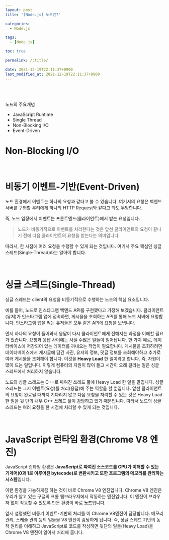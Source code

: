 ```yaml
---
layout: post
title: '[Node.js] 노드란?'

categories:
  - Node.js

tags:
  - [Node.js]

toc: true

permalink: /:title/

date: 2021-12-19T22:11:37+0900
last_modified_at: 2021-12-19T22:11:37+0900
---
```


<br>
<br>

노드의 주요개념

- JavaScript Runtime
- Single Thread
- Non-Blocking I/O
- Event-Driven

# Non-Blocking I/O

<br>

# 비동기 이벤트-기반(Event-Driven)

노드 환경에서 이벤트는 하나의 요청과 같다고 볼 수 있습니다. 여기서의 요청은 백엔드 서버를 구현할 우리에게 하나의 HTTP Request와 같다고 봐도 무방합니다.

즉, 노드 입장에서 이벤트는 프론트엔드(클라이언트)에서 받는 요청입니다.

> 노드가 비동기적으로 이벤트를 처리한다는 것은 앞선 클라이언트의 요청이 끝나기 전에 다음 클라이언트의 요청을 받는다는 의미입니다.

따라서, 한 시점에 여러 요청을 수행할 수 있게 되는 것입니다. 여기서 주요 핵심인 싱글 스레드(Single-Thread)라는 알아야 합니다.

<br>

# 싱글 스레드(Single-Thread)

싱글 스레드는 client의 요청을 비동기적으로 수행하는 노드의 핵심 요소입니다.

예를 들어, 노드로 인스타그램 백엔드 API를 구현했다고 가정해 보겠습니다. 클라이언트(유저)가 인스타그램 앱에 접속하면, 게시물을 조회하는 API를 통해 노드 서버에 요청합니다. 인스타그램 앱을 켜는 유저들은 모두 같은 API에 요청을 보냅니다.

먼저 하나의 요청이 들어와서 응답이 다시 클라이언트에게 전해지는 과정을 이해할 필요가 있습니다. 요청과 응답 사이에는 사실 수많은 일들이 일어납니다. 한 가지 예로, 데이터베이스에 저장되어 있는 데이터를 꺼내오는 작업이 필요합니다. 게시물을 조회하려면 데이터베이스에서 게시글에 담긴 사진, 유저의 정보, 댓글 정보를 조회해야하고 추가로 여러 게시물을 조회해야 합니다. 이것을 **Heavy Load** 한 일이라고 합니다. 즉, 자원이 많이 드는 일입니다. 이렇게 컴퓨터의 자원이 많이 들고 시간이 오래 걸리는 일은 싱글 스레드에서 처리하지 않습니다.

노드의 싱글 스레드는 C++로 짜여진 쓰레드 풀에 Heavy Load 한 일을 맡깁니다. 싱글 스레드는 그저 이벤트(요청)를 처리(응답)해 주는 역할을 할 뿐입니다. 앞선 클라이언트의 요청이 완료될 때까지 기다리지 않고 다음 요청을 처리할 수 있는 것은 Heavy Load 한 일을 뒷 단의 내부 C++ 쓰레드 풀이 감당하고 있기 때문입니다. 따라서 노드의 싱글 스레드는 여러 요청을 한 시점에 처리할 수 있게 되는 것입니다.

<br>

# JavaScript 런타임 환경(Chrome V8 엔진)

JavaScript 런타임 환경은 **JavaScript로 짜여진 소스코드를 CPU가 이해할 수 있는 기계어(0과 1로 이루어진 bytecode)로 변환시키고 또한 프로그램의 메모리를 관리하는 시스템**입니다.

이런 환경을 가능하게끔 하는 것이 바로 Chrome V8 엔진입니다. Chrome V8 엔진은 우리가 알고 있는 구글의 크롬 웹브라우저에서 작동하는 엔진입니다. 이 엔진이 브라우저 없이 작동할 수 있도록 만든 환경이 바로 **노드**입니다.

앞서 설명했던 비동기 이벤트-기반의 처리를 이 Chrome V8엔진이 담당합니다. 메모리 관리, 스케쥴 관리 등의 일들을 V8 엔진이 감당하게 됩니다. 즉, 싱글 스레드 기반의 동작 원리를 이해하고 JavaScript로 코드를 작성하면 뒷단의 일들(Heavy Load)을 Chrome V8 엔진이 알아서 처리해 줍니다.
